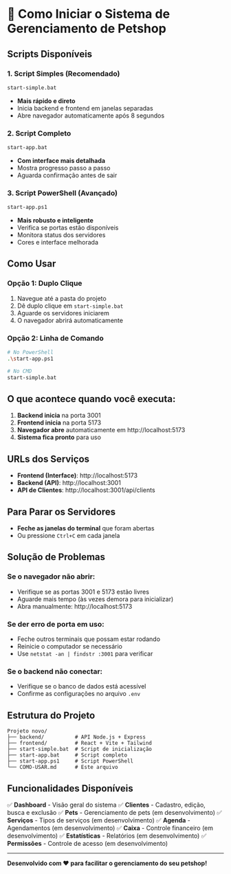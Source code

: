 # 🚀 Como Iniciar o Sistema de Gerenciamento de Petshop

## Scripts Disponíveis

### 1. Script Simples (Recomendado)
```bash
start-simple.bat
```
- **Mais rápido e direto**
- Inicia backend e frontend em janelas separadas
- Abre navegador automaticamente após 8 segundos

### 2. Script Completo
```bash
start-app.bat
```
- **Com interface mais detalhada**
- Mostra progresso passo a passo
- Aguarda confirmação antes de sair

### 3. Script PowerShell (Avançado)
```bash
start-app.ps1
```
- **Mais robusto e inteligente**
- Verifica se portas estão disponíveis
- Monitora status dos servidores
- Cores e interface melhorada

## Como Usar

### Opção 1: Duplo Clique
1. Navegue até a pasta do projeto
2. Dê duplo clique em `start-simple.bat`
3. Aguarde os servidores iniciarem
4. O navegador abrirá automaticamente

### Opção 2: Linha de Comando
```bash
# No PowerShell
.\start-app.ps1

# No CMD
start-simple.bat
```

## O que acontece quando você executa:

1. **Backend inicia** na porta 3001
2. **Frontend inicia** na porta 5173  
3. **Navegador abre** automaticamente em http://localhost:5173
4. **Sistema fica pronto** para uso

## URLs dos Serviços

- **Frontend (Interface)**: http://localhost:5173
- **Backend (API)**: http://localhost:3001
- **API de Clientes**: http://localhost:3001/api/clients

## Para Parar os Servidores

- **Feche as janelas do terminal** que foram abertas
- Ou pressione `Ctrl+C` em cada janela

## Solução de Problemas

### Se o navegador não abrir:
- Verifique se as portas 3001 e 5173 estão livres
- Aguarde mais tempo (às vezes demora para inicializar)
- Abra manualmente: http://localhost:5173

### Se der erro de porta em uso:
- Feche outros terminais que possam estar rodando
- Reinicie o computador se necessário
- Use `netstat -an | findstr :3001` para verificar

### Se o backend não conectar:
- Verifique se o banco de dados está acessível
- Confirme as configurações no arquivo `.env`

## Estrutura do Projeto

```
Projeto novo/
├── backend/          # API Node.js + Express
├── frontend/         # React + Vite + Tailwind
├── start-simple.bat  # Script de inicialização
├── start-app.bat     # Script completo
├── start-app.ps1     # Script PowerShell
└── COMO-USAR.md      # Este arquivo
```

## Funcionalidades Disponíveis

✅ **Dashboard** - Visão geral do sistema
✅ **Clientes** - Cadastro, edição, busca e exclusão
✅ **Pets** - Gerenciamento de pets (em desenvolvimento)
✅ **Serviços** - Tipos de serviços (em desenvolvimento)
✅ **Agenda** - Agendamentos (em desenvolvimento)
✅ **Caixa** - Controle financeiro (em desenvolvimento)
✅ **Estatísticas** - Relatórios (em desenvolvimento)
✅ **Permissões** - Controle de acesso (em desenvolvimento)

---

**Desenvolvido com ❤️ para facilitar o gerenciamento do seu petshop!** 